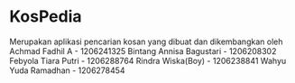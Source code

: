 # KosPedia
Merupakan aplikasi pencarian kosan yang dibuat dan dikembangkan oleh Achmad Fadhil A - 1206241325  Bintang Annisa Bagustari - 1206208302  Febyola Tiara Putri - 1206288764  Rindra Wiska(Boy) - 1206238841  Wahyu Yuda Ramadhan - 1206278454
